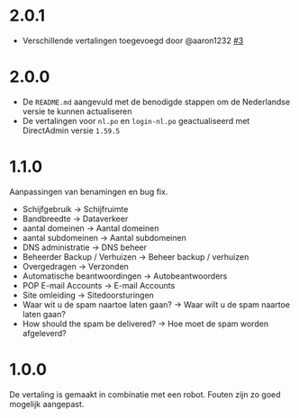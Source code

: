 # 2.0.1

- Verschillende vertalingen toegevoegd door @aaron1232 [#3](https://github.com/JCID/directadmin-evolution-skin-dutch-translation/pull/3)

# 2.0.0

- De `README.md` aangevuld met de benodigde stappen om de Nederlandse versie te kunnen actualiseren
- De vertalingen voor `nl.po` en `login-nl.po` geactualiseerd met DirectAdmin versie `1.59.5`

# 1.1.0

Aanpassingen van benamingen en bug fix.

- Schijfgebruik -> Schijfruimte
- Bandbreedte -> Dataverkeer
- aantal domeinen -> Aantal domeinen
- aantal subdomeinen -> Aantal subdomeinen
- DNS administratie -> DNS beheer
- Beheerder Backup / Verhuizen -> Beheer backup / verhuizen
- Overgedragen -> Verzonden
- Automatische beantwoordingen -> Autobeantwoorders
- POP E-mail Accounts -> E-mail Accounts
- Site omleiding -> Sitedoorsturingen
- Waar wit u de spam naartoe laten gaan? -> Waar wilt u de spam naartoe laten gaan?
- How should the spam be delivered? -> Hoe moet de spam worden afgeleverd?

# 1.0.0 

De vertaling is gemaakt in combinatie met een robot. Fouten zijn zo goed mogelijk aangepast.
